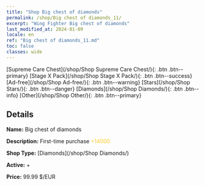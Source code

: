 ```yaml
---
title: "Shop Big chest of diamonds"
permalink: /shop/Big chest of diamonds_11/
excerpt: "Wing Fighter Big chest of diamonds"
last_modified_at: 2024-01-09
locale: en
ref: "Big chest of diamonds_11.md"
toc: false
classes: wide
---
```



  [Supreme Care Chest](/shop/Shop Supreme Care Chest/){: .btn .btn--primary}   [Stage X Pack](/shop/Shop Stage X Pack/){: .btn .btn--success}   [Ad-free](/shop/Shop Ad-free/){: .btn .btn--warning}   [Stars](/shop/Shop Stars/){: .btn .btn--danger}   [Diamonds](/shop/Shop Diamonds/){: .btn .btn--info}   [Other](/shop/Shop Other/){: .btn .btn--primary} 

## Details

 **Name:** Big chest of diamonds 

 **Description:** First-time purchase <span style="color: #FFC926">+14000</span><br/><span style="color: #000000;"></span>

 **Shop Type:** [Diamonds](/shop/Shop Diamonds/)

 **Active:** + 

 **Price:** 99.99 $/EUR 


